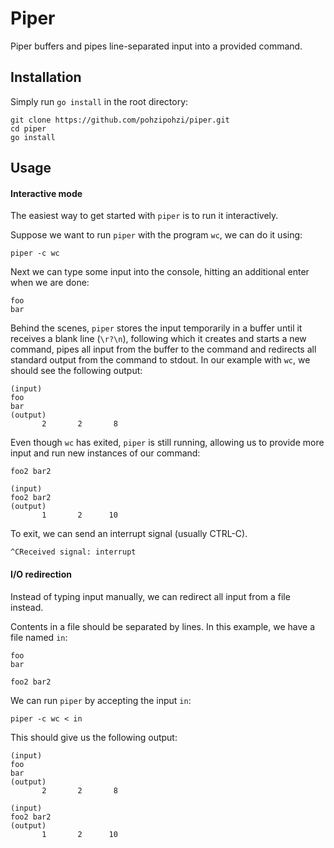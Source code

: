 # Piper

Piper buffers and pipes line-separated input into a provided command. 

## Installation

Simply run `go install` in the root directory:

```
git clone https://github.com/pohzipohzi/piper.git
cd piper
go install
```

## Usage

#### Interactive mode

The easiest way to get started with `piper` is to run it interactively.

Suppose we want to run `piper` with the program `wc`, we can do it using:

```
piper -c wc
```

Next we can type some input into the console, hitting an additional enter when we are done:

```
foo
bar

```

Behind the scenes, `piper` stores the input temporarily in a buffer until it receives a blank line (`\r?\n`), following which it creates and starts a new command, pipes all input from the buffer to the command and redirects all standard output from the command to stdout. In our example with `wc`, we should see the following output:

```
(input)
foo
bar
(output)
       2       2       8
```

Even though `wc` has exited, `piper` is still running, allowing us to provide more input and run new instances of our command:

```
foo2 bar2

(input)
foo2 bar2
(output)
       1       2      10

```

To exit, we can send an interrupt signal (usually CTRL-C).

```
^CReceived signal: interrupt
```

#### I/O redirection

Instead of typing input manually, we can redirect all input from a file instead.

Contents in a file should be separated by lines. In this example, we have a file named `in`:

```
foo
bar

foo2 bar2
```

We can run `piper` by accepting the input `in`:

```
piper -c wc < in
```

This should give us the following output:

```
(input)
foo
bar
(output)
       2       2       8

(input)
foo2 bar2
(output)
       1       2      10

```
